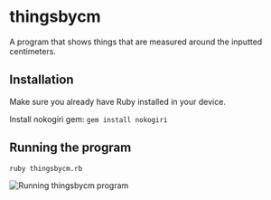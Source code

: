 # thingsbycm
A program that shows things that are measured around the inputted centimeters.

## Installation
Make sure you already have Ruby installed in your device.

Install nokogiri gem:
`gem install nokogiri`

## Running the program

`ruby thingsbycm.rb`

![Running thingsbycm program](https://cdn.discordapp.com/attachments/904417693556416553/960247503041749022/O3kkYZQrCT.gif)
